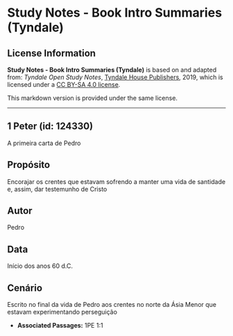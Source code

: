 # Study Notes - Book Intro Summaries (Tyndale)

## License Information

**Study Notes - Book Intro Summaries (Tyndale)** is based on and adapted from: _Tyndale Open Study Notes_, [Tyndale House Publishers](https://tyndaleopenresources.com/), 2019, which is licensed under a [CC BY-SA 4.0 license](https://creativecommons.org/licenses/by-sa/4.0/legalcode.en).

This markdown version is provided under the same license.



--------------------------------

## 1 Peter (id: 124330)

A primeira carta de Pedro

Propósito
---------

Encorajar os crentes que estavam sofrendo a manter uma vida de santidade e, assim, dar testemunho de Cristo

Autor
-----

Pedro

Data
----

Início dos anos 60 d.C.

Cenário
-------

Escrito no final da vida de Pedro aos crentes no norte da Ásia Menor que estavam experimentando perseguição

* **Associated Passages:** 1PE 1:1

